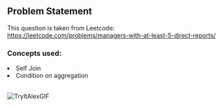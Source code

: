 ## Problem Statement

This question is taken from Leetcode: https://leetcode.com/problems/managers-with-at-least-5-direct-reports/

### Concepts used:
<li>Self Join</li>
<li>Condition on aggregation</li>
<br>

![TryItAlexGIF](https://github.com/HeatTransfer/SQL_Mastery_Marathon/assets/53636141/ae1de833-b1d7-4b5b-8c64-3e6bb297e709)
